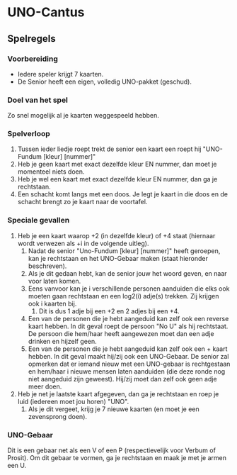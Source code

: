 # UNO-Cantus
## Spelregels
### Voorbereiding
- Iedere speler krijgt 7 kaarten. 
- De Senior heeft een eigen, volledig UNO-pakket (geschud).
### Doel van het spel
Zo snel mogelijk al je kaarten weggespeeld hebben.
### Spelverloop 
1. Tussen ieder liedje roept trekt de senior een kaart een roept hij "UNO-Fundum [kleur] [nummer]"
1. Heb je geen kaart met exact dezelfde kleur EN nummer, dan moet je momenteel niets doen.
1. Heb je wel een kaart met exact dezelfde kleur EN nummer, dan ga je rechtstaan.
1. Een schacht komt langs met een doos. Je legt je kaart in die doos en de schacht brengt zo je kaart naar de voortafel.
### Speciale gevallen
1. Heb je een kaart waarop +2 (in dezelfde kleur) of +4 staat (hiernaar wordt verwezen als +i in de volgende uitleg).
    1. Nadat de senior "Uno-Fundum [kleur] [nummer]" heeft geroepen, kan je rechtstaan en het UNO-Gebaar maken (staat hieronder beschreven).
    1. Als je dit gedaan hebt, kan de senior jouw het woord geven, en naar voor laten komen.
    1. Eens vanvoor kan je i verschillende personen aanduiden die elks ook moeten gaan rechtstaan en een log2(i) adje(s) trekken. Zij krijgen ook i kaarten bij.
        1. Dit is dus 1 adje bij een +2 en 2 adjes bij een +4.
    1. Een van de personen die je hebt aangeduid kan zelf ook een reverse kaart hebben. In dit geval roept de persoon "No U" als hij rechtstaat. De persoon die hem/haar heeft aangewezen moet dan een adje drinken en hijzelf geen.
    1. Een van de personen die je hebt aangeduid kan zelf ook een + kaart hebben. In dit geval maakt hij/zij ook een UNO-Gebaar. De senior zal opmerken dat er iemand nieuw met een UNO-gebaar is rechtgestaan en hem/haar i nieuwe mensen laten aanduiden (die deze ronde nog niet aangeduid zijn geweest). Hij/zij moet dan zelf ook geen adje meer doen.
1. Heb je net je laatste kaart afgegeven, dan ga je rechtstaan en roep je luid (iedereen moet jou horen) "UNO".
    1. Als je dit vergeet, krijg je 7 nieuwe kaarten (en moet je een zevensprong doen). 
### UNO-Gebaar
Dit is een gebaar net als een V of een P (respectievelijk voor Verbum of Prosit). Om dit gebaar te vormen, ga je rechtstaan en maak je met je armen een U.
